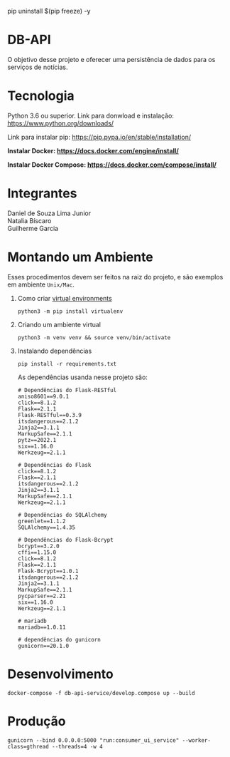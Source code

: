 pip uninstall $(pip freeze) -y 

# DB-API
O objetivo desse projeto e oferecer uma persistência de dados para os serviços de notícias.

# Tecnologia
Python 3.6 ou superior. Link para donwload e instalação: https://www.python.org/downloads/

Link para instalar pip: https://pip.pypa.io/en/stable/installation/

**Instalar Docker: https://docs.docker.com/engine/install/**  

**Instalar Docker Compose: https://docs.docker.com/compose/install/**

# Integrantes
Daniel de Souza Lima Junior  
Natalia Bíscaro  
Guilherme Garcia  

# Montando um Ambiente
Esses procedimentos devem ser feitos na raiz do projeto, e são exemplos em ambiente `Unix/Mac`.
1. Como criar [virtual environments](https://docs.python.org/3/library/venv.html)  
    ```
    python3 -m pip install virtualenv
    ```
2. Criando um ambiente virtual   
    ```
    python3 -m venv venv && source venv/bin/activate
    ```
3. Instalando dependências
    ```
    pip install -r requirements.txt
    ```
    As dependências usanda nesse projeto são:
    ```
    # Dependências do Flask-RESTful
    aniso8601==9.0.1
    click==8.1.2
    Flask==2.1.1
    Flask-RESTful==0.3.9
    itsdangerous==2.1.2
    Jinja2==3.1.1
    MarkupSafe==2.1.1
    pytz==2022.1
    six==1.16.0
    Werkzeug==2.1.1

    # Dependências do Flask
    click==8.1.2
    Flask==2.1.1
    itsdangerous==2.1.2
    Jinja2==3.1.1
    MarkupSafe==2.1.1
    Werkzeug==2.1.1

    # Dependências do SQLAlchemy
    greenlet==1.1.2
    SQLAlchemy==1.4.35

    # Dependências do Flask-Bcrypt
    bcrypt==3.2.0
    cffi==1.15.0
    click==8.1.2
    Flask==2.1.1
    Flask-Bcrypt==1.0.1
    itsdangerous==2.1.2
    Jinja2==3.1.1
    MarkupSafe==2.1.1
    pycparser==2.21
    six==1.16.0
    Werkzeug==2.1.1

    # mariadb
    mariadb==1.0.11

    # dependências do gunicorn
    gunicorn==20.1.0
    ```

# Desenvolvimento
```
docker-compose -f db-api-service/develop.compose up --build
```

# Produção
```
gunicorn --bind 0.0.0.0:5000 "run:consumer_ui_service" --worker-class=gthread --threads=4 -w 4
```
